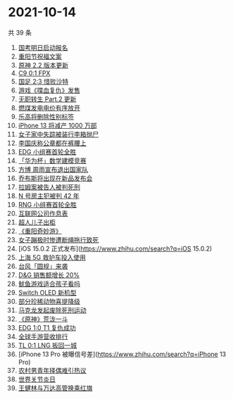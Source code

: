 # 2021-10-14

共 39 条

<!-- BEGIN ZHIHUSEARCH -->
<!-- 最后更新时间 Thu Oct 14 2021 22:08:03 GMT+0800 (China Standard Time) -->
1. [国考明日启动报名](https://www.zhihu.com/search?q=国考)
1. [重阳节祝福文案](https://www.zhihu.com/search?q=重阳节文案)
1. [原神 2.2 版本更新](https://www.zhihu.com/search?q=原神)
1. [C9 0:1 FPX](https://www.zhihu.com/search?q=FPX)
1. [国足 2:3 惜败沙特](https://www.zhihu.com/search?q=中国男足)
1. [游戏《喋血复仇》发售](https://www.zhihu.com/search?q=喋血复仇)
1. [无职转生 Part.2 更新](https://www.zhihu.com/search?q=无职转生)
1. [燃煤发电电价有序放开](https://www.zhihu.com/search?q=电价)
1. [乐高将删除性别标签](https://www.zhihu.com/search?q=乐高)
1. [iPhone 13 将减产 1000 万部](https://www.zhihu.com/search?q=iPhone减产)
1. [女子家中失踪被装行李箱抛尸](https://www.zhihu.com/search?q=行李箱抛尸)
1. [李国庆称公章都在裤腰上](https://www.zhihu.com/search?q=李国庆)
1. [EDG 小组赛首轮全胜](https://www.zhihu.com/search?q=EDG)
1. [「华为杯」数学建模竞赛](https://www.zhihu.com/search?q=华为杯)
1. [方博 周雨宣布退出国家队](https://www.zhihu.com/search?q=方博周雨)
1. [乔布斯将出现在新品发布会](https://www.zhihu.com/search?q=乔布斯)
1. [拉姆案被告人被判死刑](https://www.zhihu.com/search?q=拉姆)
1. [N 号房主犯被判 42 年](https://www.zhihu.com/search?q=N号房)
1. [RNG 小组赛首轮全胜](https://www.zhihu.com/search?q=RNG)
1. [互联网公司作息表](https://www.zhihu.com/search?q=公司作息表)
1. [超人儿子出柜](https://www.zhihu.com/search?q=超人)
1. [《重阳奇妙游》](https://www.zhihu.com/search?q=重阳奇妙游)
1. [女子蹦极时惨遭断绳拖行致死](https://www.zhihu.com/search?q=女子蹦极致死)
1. [iOS 15.0.2 正式发布](https://www.zhihu.com/search?q=iOS 15.0.2)
1. [上海 5G 救护车投入使用](https://www.zhihu.com/search?q=5G救护车)
1. [台风「圆规」来袭](https://www.zhihu.com/search?q=圆规)
1. [D&G 销售额增长 20% ](https://www.zhihu.com/search?q=D&G)
1. [鱿鱼游戏适合孩子看吗](https://www.zhihu.com/search?q=鱿鱼游戏)
1. [Switch OLED 新机型](https://www.zhihu.com/search?q=switch)
1. [部分珍稀动物喜提降级](https://www.zhihu.com/search?q=珍稀动物降级)
1. [马克龙发起废除死刑运动](https://www.zhihu.com/search?q=马克龙)
1. [《原神》荒泷一斗](https://www.zhihu.com/search?q=原神)
1. [EDG 1:0 T1 复仇成功](https://www.zhihu.com/search?q=EDG)
1. [全球手游营收排行](https://www.zhihu.com/search?q=手游)
1. [TL 0:1 LNG 扳回一城](https://www.zhihu.com/search?q=LNG)
1. [iPhone 13 Pro 被曝信号差](https://www.zhihu.com/search?q=iPhone 13 Pro)
1. [农村男青年择偶难引热议](https://www.zhihu.com/search?q=农村男青年)
1. [世界关节炎日](https://www.zhihu.com/search?q=关节炎)
1. [王健林与万达高管换乘红旗](https://www.zhihu.com/search?q=王健林)
<!-- END ZHIHUSEARCH -->
